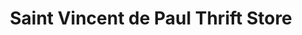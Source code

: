 ---
title: "Saint Vincent de Paul Thrift Store"
url: /santa-fe/saint-vincent-de-paul-thrift-store/
shop: charity
---